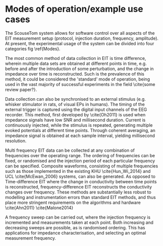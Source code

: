 # Modes of operation/example use cases
The ScouseTom system allows for software control over all aspects of the EIT measurement setup (protocol, injection duration, frequency, amplitude). At present, the experimental usage of the system can be divided into four categories fig \ref{Modes}.

The most common method of data collection in EIT is time difference, wherein multiple data sets are obtained at different points in time, e.g. before and after the introduction of some perturbation, and the change in impedance over time is reconstructed. Such is the prevalence of this method, it could be considered the 'standard' mode of operation, being used in the vast majority of successful experiments in the field \cite{some review paper?}.

Data collection can also be synchronised to an external stimulus (e.g. whisker stimulator in rats, of visual EPs in humans). The timing of the external trigger is captured using the digital input channels of the EEG recorder. This method, first developed by \cite{Oh2011} is used when impedance signals have low SNR and millisecond duration. Current is continuously injected, while the stimulus is repeated, generating multiple evoked potentials at different time points. Through coherent averaging, an impedance signal is obtained at each sample interval, yielding millisecond resolution. 

Multi frequency EIT data can be collected at any combination of frequencies over the operating range. The ordering of frequencies can be fixed, or randomised and the injection period of each particular frequency can be specified. Composite waveforms, consisting of multiple frequencies such as those implemented in the existing KHU \cite{Hun_Wi_2014} and UCL \cite{McEwan_2006} systems, can also be generated. As opposed to Time-difference EIT where the change in conductivity between time points is reconstructed, frequency-difference EIT reconstructs the conductivity changes over frequency. These methods are substantially less robust to modelling and instrumentation errors than standard EIT methods, and thus place more stringent requirements on the algorithms and hardware \cite{Ahn2011} \cite{Malone2014}

A frequency sweep can be carried out, where the injection frequency is incremented and measurements taken at each point. Both increasing and decreasing sweeps are possible, as is randomised ordering. This has applications for impedance characterisation, and selecting an optimal measurement frequency.